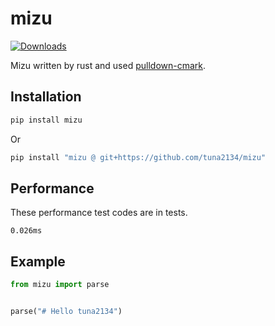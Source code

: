 # mizu

[![Downloads](https://pepy.tech/badge/mizu)](https://pepy.tech/project/mizu)

Mizu written by rust and used [pulldown-cmark](https://github.com/raphlinus/pulldown-cmark).

## Installation

```sh
pip install mizu
```

Or

```sh
pip install "mizu @ git+https://github.com/tuna2134/mizu"
```

## Performance

These performance test codes are in tests.

`0.026ms`

## Example

```py
from mizu import parse


parse("# Hello tuna2134")
```
